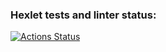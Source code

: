 ### Hexlet tests and linter status:
[![Actions Status](https://github.com/zabulyaka/python-project-52/actions/workflows/hexlet-check.yml/badge.svg)](https://github.com/zabulyaka/python-project-52/actions)